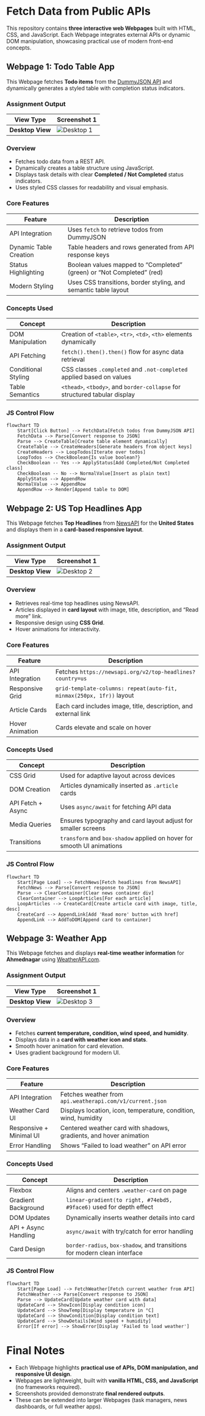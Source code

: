 # Fetch Data from Public APIs

This repository contains **three interactive web Webpages** built with HTML, CSS, and JavaScript. Each Webpage integrates external APIs or dynamic DOM manipulation, showcasing practical use of modern front-end concepts.

## Webpage 1: Todo Table App

This Webpage fetches **Todo items** from the [DummyJSON API](https://dummyjson.com/todos) and dynamically generates a styled table with completion status indicators.

### Assignment Output

| View Type        | Screenshot 1                                                    |
| ---------------- | --------------------------------------------------------------- |
| **Desktop View** | ![Desktop 1](../../.git-config/output-snapshots/WTL-03-01.png) |

### Overview

* Fetches todo data from a REST API.
* Dynamically creates a table structure using JavaScript.
* Displays task details with clear **Completed / Not Completed** status indicators.
* Uses styled CSS classes for readability and visual emphasis.

### Core Features

| Feature                | Description                                                           |
| ---------------------- | --------------------------------------------------------------------- |
| API Integration        | Uses `fetch` to retrieve todos from DummyJSON                         |
| Dynamic Table Creation | Table headers and rows generated from API response keys               |
| Status Highlighting    | Boolean values mapped to “Completed” (green) or “Not Completed” (red) |
| Modern Styling         | Uses CSS transitions, border styling, and semantic table layout       |

### Concepts Used

| Concept             | Description                                                                |
| ------------------- | -------------------------------------------------------------------------- |
| DOM Manipulation    | Creation of `<table>`, `<tr>`, `<td>`, `<th>` elements dynamically         |
| API Fetching        | `fetch().then().then()` flow for async data retrieval                      |
| Conditional Styling | CSS classes `.completed` and `.not-completed` applied based on values      |
| Table Semantics     | `<thead>`, `<tbody>`, and `border-collapse` for structured tabular display |

### JS Control Flow

```mermaid
flowchart TD
    Start[Click Button] --> FetchData[Fetch todos from DummyJSON API]
    FetchData --> Parse[Convert response to JSON]
    Parse --> CreateTable[Create table element dynamically]
    CreateTable --> CreateHeaders[Generate headers from object keys]
    CreateHeaders --> LoopTodos[Iterate over todos]
    LoopTodos --> CheckBoolean{Is value boolean?}
    CheckBoolean -- Yes --> ApplyStatus[Add Completed/Not Completed class]
    CheckBoolean -- No --> NormalValue[Insert as plain text]
    ApplyStatus --> AppendRow
    NormalValue --> AppendRow
    AppendRow --> Render[Append table to DOM]
```

## Webpage 2: US Top Headlines App

This Webpage fetches **Top Headlines** from [NewsAPI](https://newsapi.org/) for the **United States** and displays them in a **card-based responsive layout**.

### Assignment Output

| View Type        | Screenshot 1                                                        |
| ---------------- | ------------------------------------------------------------------- |
| **Desktop View** | ![Desktop 2](../../.git-config/output-snapshots/WTL-03-02.png) |

### Overview

* Retrieves real-time top headlines using NewsAPI.
* Articles displayed in **card layout** with image, title, description, and “Read more” link.
* Responsive design using **CSS Grid**.
* Hover animations for interactivity.

### Core Features

| Feature         | Description                                                          |
| --------------- | -------------------------------------------------------------------- |
| API Integration | Fetches `https://newsapi.org/v2/top-headlines?country=us`            |
| Responsive Grid | `grid-template-columns: repeat(auto-fit, minmax(250px, 1fr))` layout |
| Article Cards   | Each card includes image, title, description, and external link      |
| Hover Animation | Cards elevate and scale on hover                                     |

### Concepts Used

| Concept           | Description                                                            |
| ----------------- | ---------------------------------------------------------------------- |
| CSS Grid          | Used for adaptive layout across devices                                |
| DOM Creation      | Articles dynamically inserted as `.article` cards                      |
| API Fetch + Async | Uses `async/await` for fetching API data                               |
| Media Queries     | Ensures typography and card layout adjust for smaller screens          |
| Transitions       | `transform` and `box-shadow` applied on hover for smooth UI animations |

### JS Control Flow

```mermaid
flowchart TD
    Start[Page Load] --> FetchNews[Fetch headlines from NewsAPI]
    FetchNews --> Parse[Convert response to JSON]
    Parse --> ClearContainer[Clear news container div]
    ClearContainer --> LoopArticles[For each article]
    LoopArticles --> CreateCard[Create article card with image, title, desc]
    CreateCard --> AppendLink[Add 'Read more' button with href]
    AppendLink --> AddToDOM[Append card to container]

```

## Webpage 3: Weather App

This Webpage fetches and displays **real-time weather information** for **Ahmednagar** using [WeatherAPI.com](https://www.weatherapi.com/).

### Assignment Output

| View Type        | Screenshot 1                                                     |
| ---------------- | ---------------------------------------------------------------- |
| **Desktop View** | ![Desktop 3](../../.git-config/output-snapshots/WTL-03-03.png) |

### Overview

* Fetches **current temperature, condition, wind speed, and humidity**.
* Displays data in a **card with weather icon and stats**.
* Smooth hover animation for card elevation.
* Uses gradient background for modern UI.

### Core Features

| Feature                 | Description                                                        |
| ----------------------- | ------------------------------------------------------------------ |
| API Integration         | Fetches weather from `api.weatherapi.com/v1/current.json`          |
| Weather Card UI         | Displays location, icon, temperature, condition, wind, humidity    |
| Responsive + Minimal UI | Centered weather card with shadows, gradients, and hover animation |
| Error Handling          | Shows “Failed to load weather” on API error                        |

### Concepts Used

| Concept              | Description                                                               |
| -------------------- | ------------------------------------------------------------------------- |
| Flexbox              | Aligns and centers `.weather-card` on page                                |
| Gradient Background  | `linear-gradient(to right, #74ebd5, #9face6)` used for depth effect       |
| DOM Updates          | Dynamically inserts weather details into card                             |
| API + Async Handling | `async/await` with try/catch for error handling                           |
| Card Design          | `border-radius`, `box-shadow`, and transitions for modern clean interface |

### JS Control Flow

```mermaid
flowchart TD
    Start[Page Load] --> FetchWeather[Fetch current weather from API]
    FetchWeather --> Parse[Convert response to JSON]
    Parse --> UpdateCard[Update weather card with data]
    UpdateCard --> ShowIcon[Display condition icon]
    UpdateCard --> ShowTemp[Display temperature in °C]
    UpdateCard --> ShowCondition[Display condition text]
    UpdateCard --> ShowDetails[Wind speed + humidity]
    Error[If error] --> ShowError[Display 'Failed to load weather']

```

# Final Notes

* Each Webpage highlights **practical use of APIs, DOM manipulation, and responsive UI design**.
* Webpages are lightweight, built with **vanilla HTML, CSS, and JavaScript** (no frameworks required).
* Screenshots provided demonstrate **final rendered outputs**.
* These can be extended into larger Webpages (task managers, news dashboards, or full weather apps).
